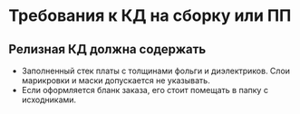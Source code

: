 # Требования к КД на сборку или ПП

## Релизная КД должна содержать
* Заполненный стек платы с толщинами фольги и диэлектриков. Слои марикровки и маски допускается не указывать.
* Если оформляется бланк заказа, его стоит помещать в папку с исходниками.
